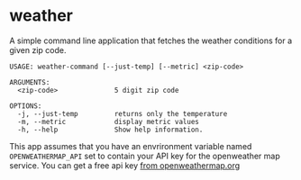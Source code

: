 # weather

A simple command line application that fetches the weather conditions for a given zip code.

```
USAGE: weather-command [--just-temp] [--metric] <zip-code>

ARGUMENTS:
  <zip-code>              5 digit zip code

OPTIONS:
  -j, --just-temp         returns only the temperature
  -m, --metric            display metric values
  -h, --help              Show help information.
```

This app assumes that you have an envrironment variable named `OPENWEATHERMAP_API` set to contain your API key for the 
openweather map service. You can get a free api key [from openweathermap.org](https://openweathermap.org/api)




